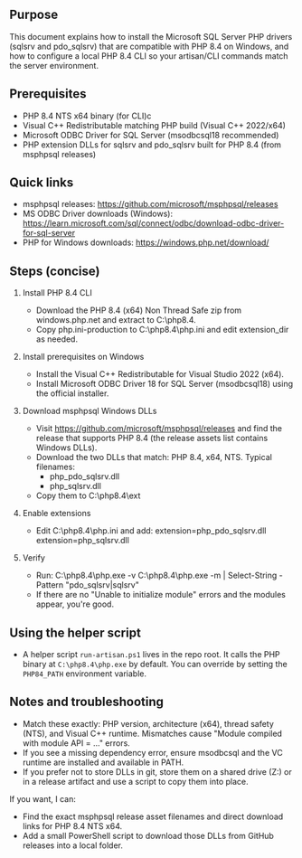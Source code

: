 Purpose
-------
This document explains how to install the Microsoft SQL Server PHP drivers (sqlsrv and pdo_sqlsrv) that are compatible with PHP 8.4 on Windows, and how to configure a local PHP 8.4 CLI so your artisan/CLI commands match the server environment.

Prerequisites
-------------
- PHP 8.4 NTS x64 binary (for CLI)c 
- Visual C++ Redistributable matching PHP build (Visual C++ 2022/x64)
- Microsoft ODBC Driver for SQL Server (msodbcsql18 recommended)
- PHP extension DLLs for sqlsrv and pdo_sqlsrv built for PHP 8.4 (from msphpsql releases)

Quick links
-----------
- msphpsql releases: https://github.com/microsoft/msphpsql/releases
- MS ODBC Driver downloads (Windows): https://learn.microsoft.com/sql/connect/odbc/download-odbc-driver-for-sql-server
- PHP for Windows downloads: https://windows.php.net/download/

Steps (concise)
---------------
1. Install PHP 8.4 CLI
   - Download the PHP 8.4 (x64) Non Thread Safe zip from windows.php.net and extract to C:\php8.4.
   - Copy php.ini-production to C:\php8.4\php.ini and edit extension_dir as needed.

2. Install prerequisites on Windows
   - Install the Visual C++ Redistributable for Visual Studio 2022 (x64).
   - Install Microsoft ODBC Driver 18 for SQL Server (msodbcsql18) using the official installer.

3. Download msphpsql Windows DLLs
   - Visit https://github.com/microsoft/msphpsql/releases and find the release that supports PHP 8.4 (the release assets list contains Windows DLLs).
   - Download the two DLLs that match: PHP 8.4, x64, NTS. Typical filenames:
     - php_pdo_sqlsrv.dll
     - php_sqlsrv.dll
   - Copy them to C:\php8.4\ext

4. Enable extensions
   - Edit C:\php8.4\php.ini and add:
     extension=php_pdo_sqlsrv.dll
     extension=php_sqlsrv.dll

5. Verify
   - Run:
     C:\php8.4\php.exe -v
     C:\php8.4\php.exe -m | Select-String -Pattern "pdo_sqlsrv|sqlsrv"
   - If there are no "Unable to initialize module" errors and the modules appear, you're good.

Using the helper script
-----------------------
- A helper script `run-artisan.ps1` lives in the repo root. It calls the PHP binary at `C:\php8.4\php.exe` by default. You can override by setting the `PHP84_PATH` environment variable.

Notes and troubleshooting
-------------------------
- Match these exactly: PHP version, architecture (x64), thread safety (NTS), and Visual C++ runtime. Mismatches cause "Module compiled with module API = ..." errors.
- If you see a missing dependency error, ensure msodbcsql and the VC runtime are installed and available in PATH.
- If you prefer not to store DLLs in git, store them on a shared drive (Z:) or in a release artifact and use a script to copy them into place.

If you want, I can:
- Find the exact msphpsql release asset filenames and direct download links for PHP 8.4 NTS x64.
- Add a small PowerShell script to download those DLLs from GitHub releases into a local folder.

